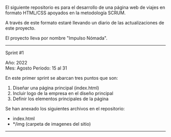 El siguiente repositorio es para el desarrollo de una página web de viajes en formato HTML/CSS apoyados en la metodología SCRUM.

A través de este formato estaré llevando un diario de las actualizaciones de este proyecto.

El proyecto lleva por nombre "Impulso Nómada".

------------------------------------------------------------------------------------

Sprint #1

Año: 2022 <br>
Mes: Agosto 
Periodo: 15 al 31

En este primer sprint se abarcan tres puntos que son:

1. Diseñar una página principal (index.html)
2. Incluir logo de la empresa en el diseño principal
3. Definir los elementos principales de la página

Se han anexado los siguientes archivos en el repositorio:
+ index.html
+ */img (carpeta de imagenes del sitio)

------------------------------------------------------------------------------------

